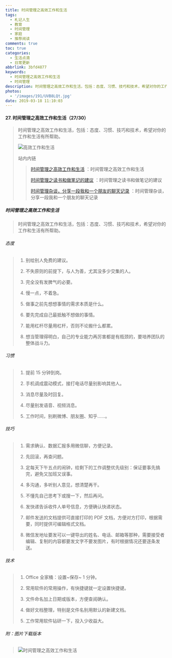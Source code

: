 ```yaml
---
title: 时间管理之高效工作和生活
tags:
  - 札记人生
  - 教育
  - 时间管理
  - 家庭
  - 推荐阅读
comments: true
toc: true
categories:
  - 生活点滴
  - 日常更新
abbrlink: 3bfd4877
keywords:
  - 时间管理之高效工作和生活
  - 时间管理
description: 时间管理之高效工作和生活，包括：态度、习惯、技巧和技术，希望对你的工作和生活有所帮助。
photos:
  - '/images/191/UVB8LQt.jpg'
date: 2019-03-18 11:10:03
---
```

<script type="text/javascript" src="/js/src/bai.js"></script>

#### 27. 时间管理之高效工作和生活（27/30）
> 时间管理之高效工作和生活，包括：态度、习惯、技巧和技术，希望对你的工作和生活有所帮助。
>
> ![高效工作和生活](/images/191/oHwRBdm.png)
>
> 站内内链
>
>> [时间管理之高效工作和生活](/archives/3bfd4877.html) ：时间管理之高效工作和生活
>>
>> [时间管理之读书和做笔记的建议](/archives/632fb646.html) ：时间管理之读书和做笔记的建议
>>
>> [时间管理杂谈，分享一段我和一个朋友的聊天记录](/archives/92e2a02c.html) ：时间管理杂谈，分享一段我和一个朋友的聊天记录

##### 时间管理之高效工作和生活
> 时间管理之高效工作和生活，包括：态度、习惯、技巧和技术，希望对你的工作和生活有所帮助。

###### 态度
> 1. 别给别人免费的建议。
>
> 2. 不失原则的前提下，与人为善，尤其没多少交集的人。
>
> 3. 完全没有发脾气的必要。
>
> 4. 慢一点，不着急。
>
> 5. 做事之前先想想事情的需求本质是什么。
>
> 6. 要先完成自己最抵触不想做的事情。
>
> 7. 能用杠杆尽量用杠杆，否则不论搬什么都累。
>
> 8. 想当管理得明白，自己的专业能力再厉害都是有瓶颈的，要培养团队的整体战斗力。

###### 习惯
> 1. 提前 15 分钟到岗。
>
> 2. 手机调成震动模式，接打电话尽量别影响其他人。
>
> 3. 消息尽量及时回复。
>
> 4. 尽量别发语音、视频消息。
>
> 5. 工作时间，别刷微博、朋友圈、知乎……。

###### 技巧
> 1. 需求确认、数据汇报多用微信聊，方便记录。
>
> 2. 先回滚，再查问题。
>
> 3. 定每天下午五点的闹钟，给剩下的工作调整优先级别：保证要事先搞完，避免又加班又误事。
>
> 4. 多沟通，多听别人意见，想清楚再干。
>
> 5. 不懂先自己思考下或搜一下，然后再问。
>
> 6. 发快递告诉收件人单号信息，方便确认快递状态。
>
> 7. 邮件发送的文档提供可直接打印的 PDF 文档，方便对方打印，根据需要，同时提供可编辑格式文档。
>
> 8. 微信发地址要发可以一键导出的姓名、电话、邮箱等那种，需要接受者编辑、复制的内容都要发文字不要发图片，有时根据情况还要逐条发送。

###### 技术
> 1. Office 全家桶：设置~保存~ 1 分钟。
>
> 2. 常用软件的常用操作，有快捷键就一定设置快捷键。
>
> 3. 文件命名加上日期或版本，方便查阅确认。
>
> 4. 做好文档整理，特别是文件名别用默认的新建文档。
>
> 5. 工作常用软件钻研一下，投入少收益大。

###### 附：图片下载版本
> ![时间管理之高效工作和生活](/images/191/JxR34uw.jpg)
